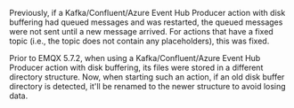 Previously, if a Kafka/Confluent/Azure Event Hub Producer action with disk buffering had queued messages and was restarted, the queued messages were not sent until a new message arrived.  For actions that have a fixed topic (i.e., the topic does not contain any placeholders), this was fixed.

Prior to EMQX 5.7.2, when using a Kafka/Confluent/Azure Event Hub Producer action with disk buffering, its files were stored in a different directory structure.  Now, when starting such an action, if an old disk buffer directory is detected, it'll be renamed to the newer structure to avoid losing data.
